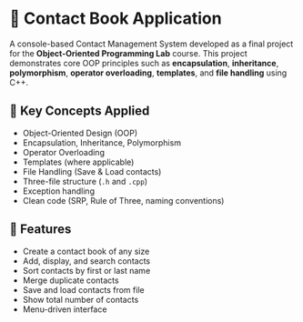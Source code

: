 # 📒 Contact Book Application

A console-based Contact Management System developed as a final project for the **Object-Oriented Programming Lab** course. This project demonstrates core OOP principles such as **encapsulation**, **inheritance**, **polymorphism**, **operator overloading**, **templates**, and **file handling** using C++.

## 🧠 Key Concepts Applied

- Object-Oriented Design (OOP)
- Encapsulation, Inheritance, Polymorphism
- Operator Overloading
- Templates (where applicable)
- File Handling (Save & Load contacts)
- Three-file structure (`.h` and `.cpp`)
- Exception handling
- Clean code (SRP, Rule of Three, naming conventions)

## 🚀 Features

- Create a contact book of any size
- Add, display, and search contacts
- Sort contacts by first or last name
- Merge duplicate contacts
- Save and load contacts from file
- Show total number of contacts
- Menu-driven interface



